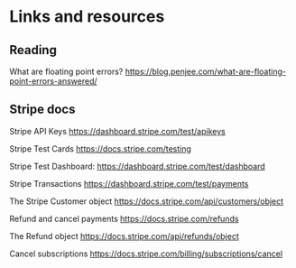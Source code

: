 # Links and resources

## Reading 

What are floating point errors?
https://blog.penjee.com/what-are-floating-point-errors-answered/


## Stripe docs  

Stripe API Keys
https://dashboard.stripe.com/test/apikeys

Stripe Test Cards 
https://docs.stripe.com/testing 

Stripe Test Dashboard:
https://dashboard.stripe.com/test/dashboard 

Stripe Transactions
https://dashboard.stripe.com/test/payments

The Stripe Customer object 
https://docs.stripe.com/api/customers/object

Refund and cancel payments
https://docs.stripe.com/refunds

The Refund object 
https://docs.stripe.com/api/refunds/object

Cancel subscriptions
https://docs.stripe.com/billing/subscriptions/cancel